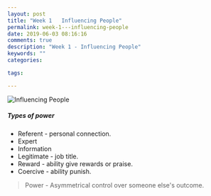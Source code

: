 ```yaml
---
layout: post
title: "Week 1   Influencing People"
permalink: week-1---influencing-people
date: 2019-06-03 08:16:16
comments: true
description: "Week 1 - Influencing People"
keywords: ""
categories:

tags:

---
```

![Influencing People](/images/influencing-people.png)
##### Types of power
* Referent  - personal connection.
* Expert
* Information
* Legitimate - job title.
* Reward - ability give rewards or praise.
* Coercive - ability punish.

> Power -  Asymmetrical control over someone else's outcome.
